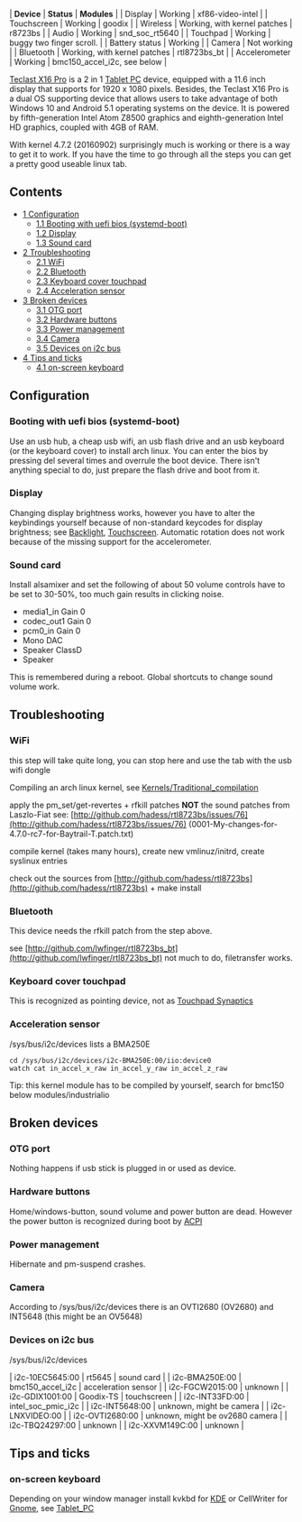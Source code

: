| **Device** | **Status** | **Modules** |
| Display | Working | xf86-video-intel |
| Touchscreen | Working | goodix |
| Wireless | Working, with kernel patches | r8723bs |
| Audio | Working | snd_soc_rt5640 |
| Touchpad | Working | buggy two finger scroll. |
| Battery status | Working |
| Camera | Not working |
| Bluetooth | Working, with kernel patches | rtl8723bs_bt |
| Accelerometer | Working | bmc150_accel_i2c, see below |

[Teclast X16 Pro](http://www.teclast.com/en/zt/X16Pro/) is a 2 in 1 [Tablet PC](/index.php/Tablet_PC "Tablet PC") device, equipped with a 11.6 inch display that supports for 1920 x 1080 pixels. Besides, the Teclast X16 Pro is a dual OS supporting device that allows users to take advantage of both Windows 10 and Android 5.1 operating systems on the device. It is powered by fifth-generation Intel Atom Z8500 graphics and eighth-generation Intel HD graphics, coupled with 4GB of RAM.

With kernel 4.7.2 (20160902) surprisingly much is working or there is a way to get it to work. If you have the time to go through all the steps you can get a pretty good useable linux tab.

## Contents

*   [1 Configuration](#Configuration)
    *   [1.1 Booting with uefi bios (systemd-boot)](#Booting_with_uefi_bios_.28systemd-boot.29)
    *   [1.2 Display](#Display)
    *   [1.3 Sound card](#Sound_card)
*   [2 Troubleshooting](#Troubleshooting)
    *   [2.1 WiFi](#WiFi)
    *   [2.2 Bluetooth](#Bluetooth)
    *   [2.3 Keyboard cover touchpad](#Keyboard_cover_touchpad)
    *   [2.4 Acceleration sensor](#Acceleration_sensor)
*   [3 Broken devices](#Broken_devices)
    *   [3.1 OTG port](#OTG_port)
    *   [3.2 Hardware buttons](#Hardware_buttons)
    *   [3.3 Power management](#Power_management)
    *   [3.4 Camera](#Camera)
    *   [3.5 Devices on i2c bus](#Devices_on_i2c_bus)
*   [4 Tips and ticks](#Tips_and_ticks)
    *   [4.1 on-screen keyboard](#on-screen_keyboard)

## Configuration

### Booting with uefi bios (systemd-boot)

Use an usb hub, a cheap usb wifi, an usb flash drive and an usb keyboard (or the keyboard cover) to install arch linux. You can enter the bios by pressing del several times and overrule the boot device. There isn't anything special to do, just prepare the flash drive and boot from it.

### Display

Changing display brightness works, however you have to alter the keybindings yourself because of non-standard keycodes for display brightness; see [Backlight](/index.php/Backlight "Backlight"), [Touchscreen](/index.php/Touchscreen "Touchscreen"). Automatic rotation does not work because of the missing support for the accelerometer.

### Sound card

Install alsamixer and set the following of about 50 volume controls have to be set to 30-50%, too much gain results in clicking noise.

*   media1_in Gain 0
*   codec_out1 Gain 0
*   pcm0_in Gain 0
*   Mono DAC
*   Speaker ClassD
*   Speaker

This is remembered during a reboot. Global shortcuts to change sound volume work.

## Troubleshooting

### WiFi

this step will take quite long, you can stop here and use the tab with the usb wifi dongle

Compiling an arch linux kernel, see [Kernels/Traditional_compilation](/index.php/Kernels/Traditional_compilation "Kernels/Traditional compilation")

apply the pm_set/get-revertes + rfkill patches **NOT** the sound patches from Laszlo-Fiat see: [http://github.com/hadess/rtl8723bs/issues/76](http://github.com/hadess/rtl8723bs/issues/76) (0001-My-changes-for-4.7.0-rc7-for-Baytrail-T.patch.txt)

compile kernel (takes many hours), create new vmlinuz/initrd, create syslinux entries

check out the sources from [http://github.com/hadess/rtl8723bs](http://github.com/hadess/rtl8723bs) + make install

### Bluetooth

This device needs the rfkill patch from the step above.

see [http://github.com/lwfinger/rtl8723bs_bt](http://github.com/lwfinger/rtl8723bs_bt) not much to do, filetransfer works.

### Keyboard cover touchpad

This is recognized as pointing device, not as [Touchpad Synaptics](/index.php/Touchpad_Synaptics "Touchpad Synaptics")

### Acceleration sensor

/sys/bus/i2c/devices lists a BMA250E

```
cd /sys/bus/i2c/devices/i2c-BMA250E:00/iio:device0
watch cat in_accel_x_raw in_accel_y_raw in_accel_z_raw

```

Tip: this kernel module has to be compiled by yourself, search for bmc150 below modules/industrialio

## Broken devices

### OTG port

Nothing happens if usb stick is plugged in or used as device.

### Hardware buttons

Home/windows-button, sound volume and power button are dead. However the power button is recognized during boot by [ACPI](/index.php/Acpid "Acpid")

### Power management

Hibernate and pm-suspend crashes.

### Camera

According to /sys/bus/i2c/devices there is an OVTI2680 (OV2680) and INT5648 (this might be an OV5648)

### Devices on i2c bus

/sys/bus/i2c/devices

| i2c-10EC5645:00 | rt5645 | sound card |
| i2c-BMA250E:00 | bmc150_accel_i2c | acceleration sensor |
| i2c-FGCW2015:00 | unknown |
| i2c-GDIX1001:00 | Goodix-TS | touchscreen |
| i2c-INT33FD:00 | intel_soc_pmic_i2c |
| i2c-INT5648:00 | unknown, might be camera |
| i2c-LNXVIDEO:00 |
| i2c-OVTI2680:00 | unknown, might be ov2680 camera |
| i2c-TBQ24297:00 | unknown |
| i2c-XXVM149C:00 | unknown |

## Tips and ticks

### on-screen keyboard

Depending on your window manager install kvkbd for [KDE](/index.php/KDE "KDE") or CellWriter for [Gnome](/index.php/Gnome "Gnome"), see [Tablet_PC](/index.php/Tablet_PC "Tablet PC")